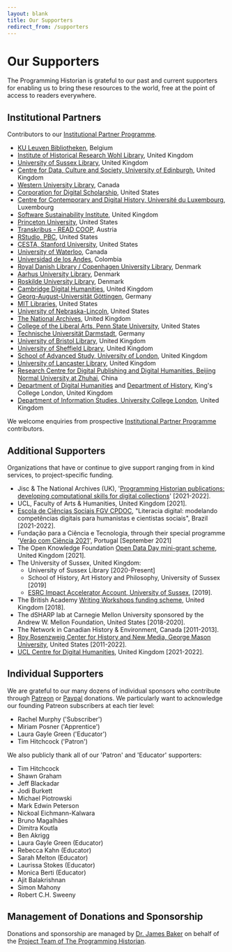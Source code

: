 ```yaml
---
layout: blank
title: Our Supporters
redirect_from: /supporters
---
```


# Our Supporters

The Programming Historian is grateful to our past and current supporters for enabling us to bring these resources to the world, free at the point of access to readers everywhere.


## Institutional Partners
Contributors to our [Institutional Partner Programme](support-us#institutional-partner-programme).

- [KU Leuven Bibliotheken](https://bib.kuleuven.be/), Belgium
- [Institute of Historical Research Wohl Library](https://www.history.ac.uk/library), United Kingdom
- [University of Sussex Library](https://www.sussex.ac.uk/library/), United Kingdom
- [Centre for Data, Culture and Society, University of Edinburgh](https://www.cdcs.ed.ac.uk/), United Kingdom
- [Western University Library](https://www.lib.uwo.ca/), Canada
- [Corporation for Digital Scholarship](https://digitalscholar.org/), United States
- [Centre for Contemporary and Digital History, Université du Luxembourg](https://www.c2dh.uni.lu/), Luxembourg
- [Software Sustainability Institute](https://www.software.ac.uk/), United Kingdom
- [Princeton University](https://www.princeton.edu/), United States
- [Transkribus - READ COOP](https://readcoop.eu/), Austria
- [RStudio, PBC](https://rstudio.com/), United States
- [CESTA, Stanford University](https://cesta.stanford.edu/), United States
- [University of Waterloo](https://uwaterloo.ca/), Canada
- [Universidad de los Andes](https://uniandes.edu.co/), Colombia
- [Royal Danish Library / Copenhagen University Library](https://www.kb.dk), Denmark
- [Aarhus University Library](https://library.au.dk/), Denmark
- [Roskilde University Library](https://ruc.dk/en/roskilde-university-library), Denmark
- [Cambridge Digital Humanities](https://www.cdh.cam.ac.uk/), United Kingdom
- [Georg-August-Universität Göttingen](https://www.uni-goettingen.de/), Germany
- [MIT Libraries](https://libraries.mit.edu/), United States
- [University of Nebraska-Lincoln](https://www.unl.edu/), United States
- [The National Archives](https://www.nationalarchives.gov.uk/), United Kingdom
- [College of the Liberal Arts, Penn State University](https://la.psu.edu/), United States
- [Technische Universität Darmstadt](https://www.tu-darmstadt.de/), Germany
- [University of Bristol Library](http://www.bris.ac.uk/library/), United Kingdom
- [University of Sheffield Library](https://www.sheffield.ac.uk/library), United Kingdom
- [School of Advanced Study, University of London](https://www.sas.ac.uk/), United Kingdom
- [University of Lancaster Library](https://www.lancaster.ac.uk/), United Kingdom
- [Research Centre for Digital Publishing and Digital Humanities, Beijing Normal University at Zhuhai](https://rsgyy.bnu.edu.cn/yjjg/szcbyszrwyjzx/), China
- [Department of Digital Humanities](https://www.kcl.ac.uk/ddh) and [Department of History](https://www.kcl.ac.uk/history), King's College London, United Kingdom
- [Department of Information Studies, University College London](https://www.ucl.ac.uk/information-studies/), United Kingdom

We welcome enquiries from prospective [Institutional Partner Programme](ipp) contributors.

## Additional Supporters

Organizations that have or continue to give support ranging from in kind services, to project-specific funding.

- Jisc & The National Archives (UK), '[Programming Historian publications: developing computational skills for digital collections](https://research.jiscinvolve.org/wp/2021/07/23/boost-your-skills-in-working-with-digital-collections/)' [2021-2022].
- UCL, Faculty of Arts & Humanities, United Kingdom [2021].
- [Escola de Ciências Sociais FGV CPDOC](https://portal.fgv.br), "Literacia digital: modelando competências digitais para humanistas e cientistas sociais", Brazil [2021-2022].
- Fundação para a Ciência e Tecnologia, through their special programme '[Verão com Ciência 2021](https://www.fct.pt/apoios/veraocomciencia/index.phtml.pt)', Portugal [September 2021]
- The Open Knowledge Foundation [Open Data Day mini-grant scheme](https://blog.okfn.org/2021/02/12/meet-the-organisations-receiving-open-data-day-2021-mini-grants/), United Kingdom [2021].
- The University of Sussex, United Kingdom:
    - University of Sussex Library [2020-Present]
    - School of History, Art History and Philosophy, University of Sussex [2019]
    - [ESRC Impact Accelerator Account, University of Sussex](http://www.sussex.ac.uk/staff/research/rqi/rqi_information_and_support/rqi_impact_funding/if-esrciaa/), [2019].
- The British Academy [Writing Workshops funding scheme](https://www.thebritishacademy.ac.uk/projects/writing-workshops-2018-digital-humanities/), United Kingdom [2018].
- The dSHARP lab at Carnegie Mellon University sponsored by the Andrew W. Mellon Foundation, United States [2018-2020].
- The Network in Canadian History & Environment, Canada [2011-2013].
- [Roy Rosenzweig Center for History and New Media, George Mason University](https://rrchnm.org/), United States [2011-2022].
- [UCL Centre for Digital Humanities](https://www.ucl.ac.uk/digital-humanities/), United Kingdom [2021-2022].

## Individual Supporters

We are grateful to our many dozens of individual sponsors who contribute through [Patreon](https://www.patreon.com/theprogramminghistorian) or [Paypal](https://www.paypal.com/cgi-bin/webscr?cmd=_s-xclick&hosted_button_id=7BGHUZRVS4LYL&source=url) donations. We particularly want to acknowledge our founding Patreon subscribers at each tier level:

- Rachel Murphy ('Subscriber')
- Miriam Posner ('Apprentice')
- Laura Gayle Green ('Educator')
- Tim Hitchcock ('Patron')

We also publicly thank all of our 'Patron' and 'Educator' supporters:

- Tim Hitchcock
- Shawn Graham
- Jeff Blackadar
- Jodi Burkett
- Michael Piotrowski
- Mark Edwin Peterson
- Nickoal Eichmann-Kalwara
- Bruno Magalhães
- Dimitra Koutla
- Ben Akrigg
- Laura Gayle Green (Educator)
- Rebecca Kahn (Educator)
- Sarah Melton (Educator)
- Laurissa Stokes (Educator)
- Monica Berti (Educator)
- Ajit Balakrishnan
- Simon Mahony
- Robert C.H. Sweeny

## Management of Donations and Sponsorship

Donations and sponsorship are managed by [Dr. James Baker](https://github.com/drjwbaker) on behalf of the [Project Team of The Programming Historian](/en/project-team).
